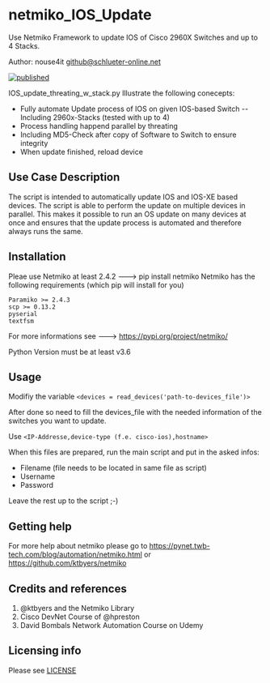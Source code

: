 # netmiko_IOS_Update
Use Netmiko Framework to update IOS of Cisco 2960X Switches and up to 4 Stacks.

Author: nouse4it <github@schlueter-online.net>

[![published](https://static.production.devnetcloud.com/codeexchange/assets/images/devnet-published.svg)](https://developer.cisco.com/codeexchange/github/repo/nouse4it/netmiko_IOS_Update)

IOS_update_threating_w_stack.py
Illustrate the following conecepts:
- Fully automate Update process of IOS on given IOS-based Switch
-- Including 2960x-Stacks (tested with up to 4)
- Process handling happend parallel by threating
- Including MD5-Check after copy of Software to Switch to ensure integrity
- When update finished, reload device

## Use Case Description

The script is intended to automatically update IOS and IOS-XE based devices.
The script is able to perform the update on multiple devices in parallel. This makes it possible to run an OS update on many devices at once and ensures that the update process is automated and therefore always runs the same.

## Installation
Pleae use Netmiko at least 2.4.2 ---> pip install netmiko
Netmiko has the following requirements (which pip will install for you)

    Paramiko >= 2.4.3
    scp >= 0.13.2
    pyserial
    textfsm
For more informations see ---> https://pypi.org/project/netmiko/

Python Version must be at least v3.6

## Usage
Modifiy the variable `<devices = read_devices('path-to-devices_file')>`

After done so need to fill the devices_file with the needed information of the switches you want to update.

Use `<IP-Addresse,device-type (f.e. cisco-ios),hostname>`

When this files are prepared, run the main script and put in the asked infos:
* Filename (file needs to be located in same file as script)
* Username
* Password

Leave the rest up to the script ;-)

## Getting help

For more help about netmiko please go to https://pynet.twb-tech.com/blog/automation/netmiko.html or https://github.com/ktbyers/netmiko

## Credits and references
1. @ktbyers and the Netmiko Library
2. Cisco DevNet Course of @hpreston
3. David Bombals Network Automation Course on Udemy

## Licensing info

Please see [LICENSE](http://github.com/nouse4it/netmiko_IOS_Update/edit/develop/LICENSE)
